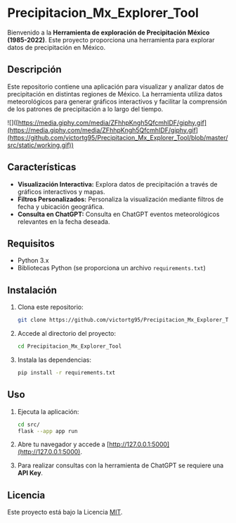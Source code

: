 # Precipitacion_Mx_Explorer_Tool

Bienvenido a la **Herramienta de exploración de Precipitación México (1985-2022)**. Este proyecto proporciona una herramienta para explorar datos de precipitación en México.

## Descripción

Este repositorio contiene una aplicación para visualizar y analizar datos de precipitación en distintas regiones de México. La herramienta utiliza datos meteorológicos para generar gráficos interactivos y facilitar la comprensión de los patrones de precipitación a lo largo del tiempo.


![]([https://media.giphy.com/media/ZFhhpKngh5QfcmhIDF/giphy.gif](https://media.giphy.com/media/ZFhhpKngh5QfcmhIDF/giphy.gif](https://github.com/victortg95/Precipitacion_Mx_Explorer_Tool/blob/master/src/static/working.gif))

## Características

- **Visualización Interactiva:** Explora datos de precipitación a través de gráficos interactivos y mapas.
- **Filtros Personalizados:** Personaliza la visualización mediante filtros de fecha y ubicación geográfica.
- **Consulta en ChatGPT:** Consulta en ChatGPT eventos meteorológicos relevantes en la fecha deseada.

## Requisitos

- Python 3.x
- Bibliotecas Python (se proporciona un archivo `requirements.txt`)

## Instalación

1. Clona este repositorio:

    ```bash
    git clone https://github.com/victortg95/Precipitacion_Mx_Explorer_Tool.git
    ```

2. Accede al directorio del proyecto:

    ```bash
    cd Precipitacion_Mx_Explorer_Tool
    ```

3. Instala las dependencias:

    ```bash
    pip install -r requirements.txt
    ```

## Uso

1. Ejecuta la aplicación:

    ```bash
    cd src/
    flask --app app run
    ```

2. Abre tu navegador y accede a [http://127.0.0.1:5000](http://127.0.0.1:5000).

3. Para realizar consultas con la herramienta de ChatGPT se requiere una **API Key**.



## Licencia

Este proyecto está bajo la Licencia [MIT](LICENSE).
